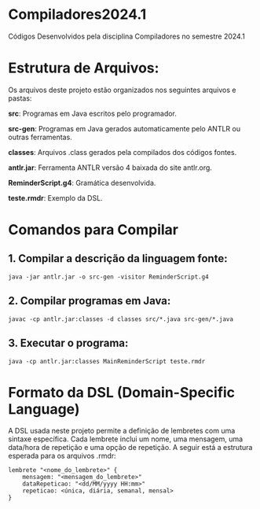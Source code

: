 # Compiladores2024.1
Códigos Desenvolvidos pela disciplina Compiladores
no semestre 2024.1

# Estrutura de Arquivos:

Os arquivos deste projeto estão organizados nos seguintes arquivos e pastas:

**src**: Programas em Java escritos pelo programador.

**src-gen**: Programas em Java gerados automaticamente pelo ANTLR ou outras ferramentas.

**classes**: Arquivos .class gerados pela compilados dos códigos fontes.

**antlr.jar**: Ferramenta ANTLR versão 4 baixada do site antlr.org.

**ReminderScript.g4**: Gramática desenvolvida.

**teste.rmdr**: Exemplo da DSL.

# Comandos para Compilar

## 1. Compilar a descrição da linguagem fonte:

```
java -jar antlr.jar -o src-gen -visitor ReminderScript.g4
```

## 2. Compilar programas em Java:
```
javac -cp antlr.jar:classes -d classes src/*.java src-gen/*.java
```

## 3. Executar o programa:

```
java -cp antlr.jar:classes MainReminderScript teste.rmdr
```

# Formato da DSL (Domain-Specific Language)

A DSL usada neste projeto permite a definição de lembretes com uma sintaxe específica. Cada lembrete inclui um nome, uma mensagem, uma data/hora de repetição e uma opção de repetição. A seguir está a estrutura esperada para os arquivos .rmdr:

```
lembrete "<nome_do_lembrete>" {
    mensagem: "<mensagem_do_lembrete>"
    dataRepeticao: "<dd/MM/yyyy HH:mm>"
    repeticao: <única, diária, semanal, mensal>
}
```